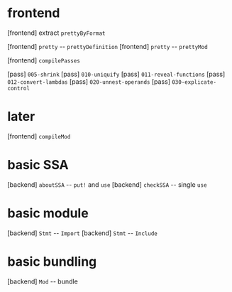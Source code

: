 # frontend

[frontend] extract `prettyByFormat`

[frontend] `pretty` -- `prettyDefinition`
[frontend] `pretty` -- `prettyMod`

[frontend] `compilePasses`

[pass] `005-shrink`
[pass] `010-uniquify`
[pass] `011-reveal-functions`
[pass] `012-convert-lambdas`
[pass] `020-unnest-operands`
[pass] `030-explicate-control`

# later

[frontend] `compileMod`

# basic SSA

[backend] `aboutSSA` -- `put!` and `use`
[backend] `checkSSA` -- single `use`

# basic module

[backend] `Stmt` -- `Import`
[backend] `Stmt` -- `Include`

# basic bundling

[backend] `Mod` -- bundle

